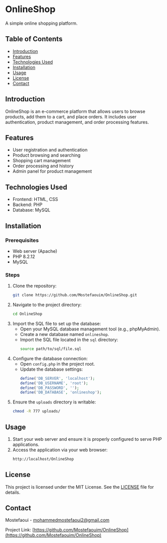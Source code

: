# OnlineShop

A simple online shopping platform.

## Table of Contents

- [Introduction](#introduction)
- [Features](#features)
- [Technologies Used](#technologies-used)
- [Installation](#installation)
- [Usage](#usage)
- [License](#license)
- [Contact](#contact)

## Introduction

OnlineShop is an e-commerce platform that allows users to browse products, add them to a cart, and place orders. It includes user authentication, product management, and order processing features.

## Features

- User registration and authentication
- Product browsing and searching
- Shopping cart management
- Order processing and history
- Admin panel for product management

## Technologies Used

- Frontend: HTML, CSS
- Backend: PHP
- Database: MySQL

## Installation

### Prerequisites

- Web server (Apache)
- PHP 8.2.12
- MySQL

### Steps

1. Clone the repository:
    ```sh
    git clone https://github.com/Mostefaouim/OnlineShop.git
    ```
2. Navigate to the project directory:
    ```sh
    cd OnlineShop
    ```
3. Import the SQL file to set up the database:
    - Open your MySQL database management tool (e.g., phpMyAdmin).
    - Create a new database named `onlineshop`.
    - Import the SQL file located in the `sql` directory:
        ```sh
        source path/to/sql/file.sql
        ```
4. Configure the database connection:
    - Open `config.php` in the project root.
    - Update the database settings:
        ```php
        define('DB_SERVER', 'localhost');
        define('DB_USERNAME', 'root');
        define('DB_PASSWORD', '');
        define('DB_DATABASE', 'onlineshop');
        ```
5. Ensure the `uploads` directory is writable:
    ```sh
    chmod -R 777 uploads/
    ```

## Usage

1. Start your web server and ensure it is properly configured to serve PHP applications.
2. Access the application via your web browser:
    ```sh
    http://localhost/OnlineShop
    ```
## License

This project is licensed under the MIT License. See the [LICENSE](LICENSE) file for details.

## Contact

Mostefaoui - [mohammedmostefaoui2@gmail.com](mailto:mohammedmostefaoui2@gmail.com)

Project Link: [https://github.com/Mostefaouim/OnlineShop](https://github.com/Mostefaouim/OnlineShop)
